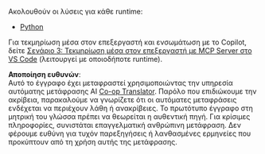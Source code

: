 <!--
CO_OP_TRANSLATOR_METADATA:
{
  "original_hash": "c8c1a74c74f6c2d42d511daf12d0b6c5",
  "translation_date": "2025-07-14T06:33:24+00:00",
  "source_file": "09-CaseStudy/docs-mcp/solution/README.md",
  "language_code": "el"
}
-->
Ακολουθούν οι λύσεις για κάθε runtime:
- [Python](./python/README.md)

Για τεκμηρίωση μέσα στον επεξεργαστή και ενσωμάτωση με το Copilot, δείτε [Σενάριο 3: Τεκμηρίωση μέσα στον επεξεργαστή με MCP Server στο VS Code](./scenario3/README.md) (λειτουργεί με οποιοδήποτε runtime).

**Αποποίηση ευθυνών**:  
Αυτό το έγγραφο έχει μεταφραστεί χρησιμοποιώντας την υπηρεσία αυτόματης μετάφρασης AI [Co-op Translator](https://github.com/Azure/co-op-translator). Παρόλο που επιδιώκουμε την ακρίβεια, παρακαλούμε να γνωρίζετε ότι οι αυτόματες μεταφράσεις ενδέχεται να περιέχουν λάθη ή ανακρίβειες. Το πρωτότυπο έγγραφο στη μητρική του γλώσσα πρέπει να θεωρείται η αυθεντική πηγή. Για κρίσιμες πληροφορίες, συνιστάται επαγγελματική ανθρώπινη μετάφραση. Δεν φέρουμε ευθύνη για τυχόν παρεξηγήσεις ή λανθασμένες ερμηνείες που προκύπτουν από τη χρήση αυτής της μετάφρασης.